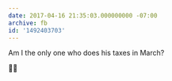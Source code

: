 ```yaml
---
date: 2017-04-16 21:35:03.000000000 -07:00
archive: fb
id: '1492403703'
---
```


Am I the only one who does his taxes in March?

🕺🏻
